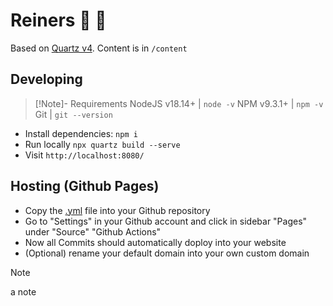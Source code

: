 # Reiners 🥈 🧠

Based on [Quartz v4](https://quartz.jzhao.xyz). Content is in `/content`

## Developing

>[!Note]- Requirements
> NodeJS v18.14+ | `node -v`
> NPM v9.3.1+ | `npm -v`
> Git | `git --version`

- Install dependencies: `npm i`
- Run locally `npx quartz build --serve`
- Visit `http://localhost:8080/`

## Hosting (Github Pages)

- Copy the [.yml](https://quartz.jzhao.xyz/hosting#github-pages) file into your Github repository
- Go to "Settings" in your Github account and click in sidebar "Pages" under "Source" "Github Actions"
- Now all Commits should automatically doploy into your website
- (Optional) rename your default domain into your own custom domain  


>[!NOTE]
> a note